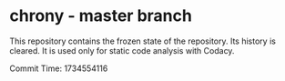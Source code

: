 # chrony - master branch

This repository contains the frozen state of the repository.
Its history is cleared. It is used only for static code
analysis with Codacy.

Commit Time: 1734554116